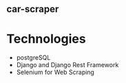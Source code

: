 ## car-scraper
# Technologies 
- postgreSQL
- Django and Django Rest Framework
- Selenium for Web Scraping

